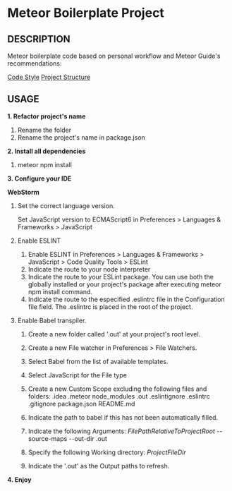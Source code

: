 # Meteor Boilerplate Project

## DESCRIPTION

Meteor boilerplate code based on personal workflow and Meteor Guide's recommendations:
    
[Code Style](http://guide.meteor.com/code-style.html)
[Project Structure](http://guide.meteor.com/structure.html)

## USAGE

**1. Refactor project's name**
   
1. Rename the folder
2. Rename the project's name in package.json

**2. Install all dependencies**

1. meteor npm install

**3. Configure your IDE**

**WebStorm**

1. Set the correct language version.
 
    Set JavaScript version to ECMAScript6 in Preferences > Languages & Frameworks > JavaScript 

2. Enable ESLINT

    1. Enable ESLINT in Preferences > Languages & Frameworks > JavaScript > Code Quality Tools > ESLint 
    2. Indicate the route to your node interpreter
    3. Indicate the route to your ESLint package. You can use both the globally installed or your project's package after executing meteor npm install command.
    4. Indicate the route to the especified .eslintrc file in the Configuration file field. The .eslintrc is placed in the root of the project.

3. Enable Babel transpiler.

    1. Create a new folder called '.out' at your project's root level.
    2. Create a new File watcher in Preferences > File Watchers.
    3. Select Babel from the list of available templates.
    4. Select JavaScript for the File type
    5. Create a new Custom Scope excluding the following files and folders: 
        .idea
        .meteor
        node_modules
        .out
        .eslintignore
        .eslintrc
        .gitignore
        package.json
        README.md
        
    6. Indicate the path to babel if this has not been automatically filled.
    7. Indicate the following Arguments: $FilePathRelativeToProjectRoot$ --source-maps --out-dir .out
    8. Specify the following Working directory: $ProjectFileDir$
    9. Indicate the '.out' as the Output paths to refresh.     

**4. Enjoy** 
     


